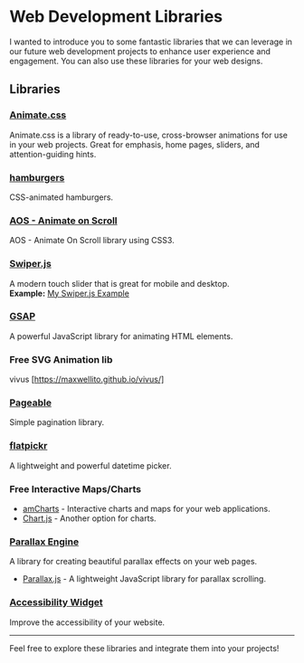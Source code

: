 # Web Development Libraries

I wanted to introduce you to some fantastic libraries that we can leverage in our future web development projects to enhance user experience and engagement. You can also use these libraries for your web designs.

## Libraries

### [Animate.css](https://animate.style/)
Animate.css is a library of ready-to-use, cross-browser animations for use in your web projects. Great for emphasis, home pages, sliders, and attention-guiding hints.

### [hamburgers](https://jonsuh.com/hamburgers/)
CSS-animated hamburgers.

### [AOS - Animate on Scroll](https://michalsnik.github.io/aos/)
AOS - Animate On Scroll library using CSS3.

### [Swiper.js](https://swiperjs.com/get-started)
A modern touch slider that is great for mobile and desktop.  
**Example:** [My Swiper.js Example](http://test.prabhath.wpdev.ebeyondsonline.com/sites/swiperjs/index.html)

### [GSAP](https://gsap.com/resources/get-started/)
A powerful JavaScript library for animating HTML elements.

### Free SVG Animation lib
vivus [https://maxwellito.github.io/vivus/]

### [Pageable](https://mobius1.github.io/Pageable/)
Simple pagination library.

### [flatpickr](https://flatpickr.js.org/)
A lightweight and powerful datetime picker.

### Free Interactive Maps/Charts
- [amCharts](https://www.amcharts.com/) - Interactive charts and maps for your web applications.
- [Chart.js](https://www.chartjs.org/) - Another option for charts.

### [Parallax Engine](https://matthew.wagerfield.com/parallax/)
A library for creating beautiful parallax effects on your web pages.  
- [Parallax.js](https://pixelcog.github.io/parallax.js/) - A lightweight JavaScript library for parallax scrolling.

### [Accessibility Widget](https://userway.org/widget/)
Improve the accessibility of your website.

---

Feel free to explore these libraries and integrate them into your projects!
